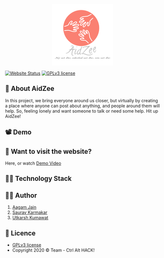 <p align="center">
  <img src="https://github.com/Aagam-Jain-113/AidZee/blob/master/static/assets/Logo.png" width="200" height="200"/>
</p>

[![Website Status](https://img.shields.io/website-up-down-green-red/http/shields.io.svg)](http://shields.io/)
[![GPLv3 license](https://img.shields.io/badge/License-GPLv3-blue.svg)](http://perso.crans.org/besson/LICENSE.html)

## :pushpin: About AidZee
In this project, we bring everyone around us closer, but virtually by creating a place where anyone can post about anything, and people around them will help. So, feeling lonely and want someone to talk or need some help. Hit up AidZee! 

## :film_projector: Demo

## :couple: Want to visit the website?

Here, or watch [Demo Video]() 


## :man_technologist: Technology Stack

## :man_in_tuxedo: Author
1. [Aagam Jain](https://www.linkedin.com/in/aagam-jain-b5760619a/)
2. [Saurav Karmakar](https://www.linkedin.com/in/sauravkarmakar/)
3. [Utkarsh Kumawat](https://www.linkedin.com/in/utkarsh-kumawat-86094816b/) 

## :page_with_curl: Licence 

- [GPLv3 license](https://github.com/Aagam-Jain-113/AidZee/blob/master/LICENSE) 
- Copyright 2020 :copyright: Team - Ctrl Alt HACK! 
